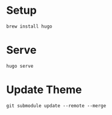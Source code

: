 # Setup
```
brew install hugo
```

# Serve

```
hugo serve
```

# Update Theme
```
git submodule update --remote --merge
```